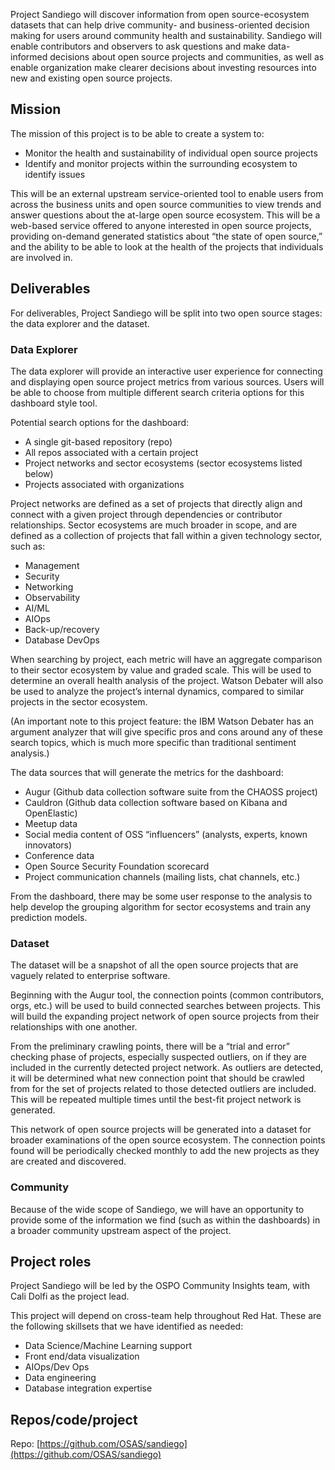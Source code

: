 Project Sandiego will discover information from open source-ecosystem datasets that can help drive community- and business-oriented decision making for users around community health and sustainability. Sandiego will enable contributors and observers to ask questions and make data-informed decisions about open source projects and communities, as well as enable organization make clearer decisions about investing resources into new and existing open source projects.

## Mission

The mission of this project is to be able to create a system to:

* Monitor the health and sustainability of individual open source projects
* Identify and monitor projects within the surrounding ecosystem to identify issues

This will be an external upstream service-oriented tool to enable users from across the business units and open source communities to view trends and answer questions about the at-large open source ecosystem. This will be a web-based service offered to anyone interested in open source projects, providing on-demand generated statistics about “the state of open source,” and the ability to be able to look at the health of the projects that individuals are involved in.

## Deliverables

For deliverables, Project Sandiego will be split into two open source stages: the data explorer and the dataset.

### Data Explorer

The data explorer will provide an interactive user experience for connecting and displaying open source project metrics from various sources. Users will be able to choose from multiple different search criteria options for this dashboard style tool.

Potential search options for the dashboard:

* A single git-based repository (repo)
* All repos associated with a certain project
* Project networks and sector ecosystems (sector ecosystems listed below)
* Projects associated with organizations

Project networks are defined as a set of projects that directly align and connect with a given project through dependencies or contributor relationships. Sector ecosystems are much broader in scope, and are defined as a collection of projects that fall within a given technology sector, such as:

* Management
* Security
* Networking
* Observability
* AI/ML
* AIOps
* Back-up/recovery
* Database DevOps

When searching by project, each metric will have an aggregate comparison to their sector ecosystem by value and graded scale. This will be used to determine an overall health analysis of the project. Watson Debater will also be used to analyze the project’s internal dynamics, compared to similar projects in the sector ecosystem.

(An important note to this project feature: the IBM Watson Debater has an argument analyzer that will give specific pros and cons around any of these search topics, which is much more specific than traditional sentiment analysis.)

The data sources that will generate the metrics for the dashboard:

* Augur (Github data collection software suite from the CHAOSS project)
* Cauldron (Github data collection software based on Kibana and OpenElastic)
* Meetup data
* Social media content of OSS “influencers” (analysts, experts, known innovators)
* Conference data
* Open Source Security Foundation scorecard
* Project communication channels (mailing lists, chat channels, etc.)

From the dashboard, there may be some user response to the analysis to help develop the grouping algorithm for sector ecosystems and train any prediction models.

### Dataset

The dataset will be a snapshot of all the open source projects that are vaguely related to enterprise software.

Beginning with the Augur tool, the connection points (common contributors, orgs, etc.) will be used to build connected searches between projects. This will build the expanding project network of open source projects from their relationships with one another.

From the preliminary crawling points, there will be a “trial and error” checking phase of projects, especially suspected outliers, on if they are included in the currently detected project network. As outliers are detected, it will be determined what new connection point that should be crawled from for the set of projects related to those detected outliers are included. This will be repeated multiple times until the best-fit project network is generated.

This network of open source projects will be generated into a dataset for broader examinations of the open source ecosystem. The connection points found will be periodically checked monthly to add the new projects as they are created and discovered.

### Community

Because of the wide scope of Sandiego, we will have an opportunity to provide some of the information we find (such as within the dashboards) in a broader community upstream aspect of the project. 

## Project roles

Project Sandiego will be led by the OSPO Community Insights team, with Cali Dolfi as the project lead.

This project will depend on cross-team help throughout Red Hat. These are the following skillsets that we have identified as needed:

* Data Science/Machine Learning support
* Front end/data visualization
* AIOps/Dev Ops
* Data engineering
* Database integration expertise

## Repos/code/project

Repo: [https://github.com/OSAS/sandiego](https://github.com/OSAS/sandiego)
